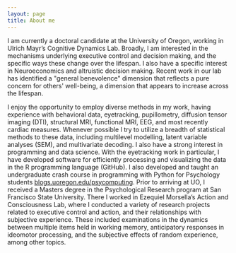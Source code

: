 ```yaml
---
layout: page
title: About me
---
```


I am currently a doctoral candidate at the University of Oregon, working in Ulrich Mayr’s Cognitive Dynamics Lab. Broadly, I am interested in the mechanisms underlying executive control and decision making, and the specific ways these change over the lifespan. I also have a specific interest in Neuroeconomics and altruistic decision making. Recent work in our lab has identified a "general benevolence" dimension that reflects a pure concern for others' well-being, a dimension that appears to increase across the lifespan. 

I enjoy the opportunity to employ diverse methods in my work, having experience with behavioral data, eyetracking, pupillometry, diffusion tensor imaging (DTI), structural MRI, functional MRI, EEG, and most recently cardiac measures. Whenever possible I try to utilize a breadth of statistical methods to these data, including multilevel modelling, latent variable analyses (SEM), and multivariate decoding. I also have a strong interest in programming and data science. With the eyetracking work in particular, I have developed software for efficiently processing and visualizing the data in the R programming language (GitHub). I also developed and taught an undergraduate crash course in programming with Python for Psychology students [blogs.uoregon.edu/psycomputing](http://blogs.uoregon.edu/psycomputing).
Prior to arriving at UO, I received a Masters degree in the Psychological Research program at San Francisco State University. There I worked in Ezequiel Morsella’s Action and Consciousness Lab, where I conducted a variety of research projects related to executive control and action, and their relationships with subjective experience. These included examinations in the dynamics between multiple items held in working memory, anticipatory responses in ideomotor processing, and the subjective effects of random experience, among other topics.

